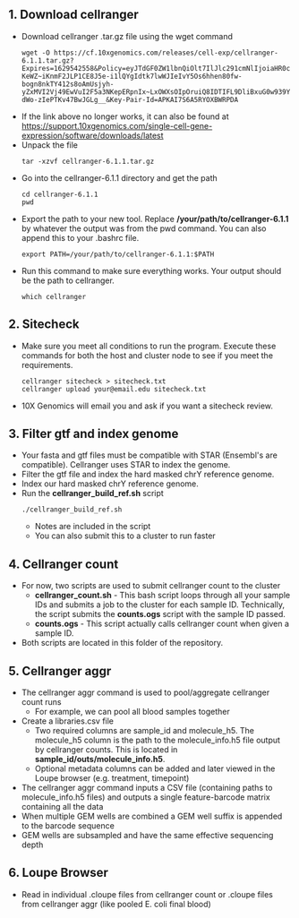 ## 1. Download cellranger
- Download cellranger .tar.gz file using the wget command
  ```
  wget -O https://cf.10xgenomics.com/releases/cell-exp/cellranger-6.1.1.tar.gz?Expires=1629542558&Policy=eyJTdGF0ZW1lbnQiOlt7IlJlc291cmNlIjoiaHR0cHM6Ly9jZi4xMHhnZW5vbWljcy5jb20vcmVsZWFzZXMvY2VsbC1leHAvY2VsbHJhbmdlci02LjEuMS50YXIuZ3oiLCJDb25kaXRpb24iOnsiRGF0ZUxlc3NUaGFuIjp7IkFXUzpFcG9jaFRpbWUiOjE2Mjk1NDI1NTh9fX1dfQ__&Signature=Rq4xVqqTsiYx1pEpMMEeIwgTtzXhvzjU24CuARnXj~OxKBnVpjMb0E~Qcry-KeWZ~iKnmF2JLP1CE8J5e-i1lQYgIdtk7lwWJIeIvY5Os6hhen80fw-bogn8nkTY412s8oAmUsjyh-yZxMVI2Vj49EwVuI2F5a3NKepERpnIx~LxOWXsOIpOruiQ8IDTIFL9DliBxuG0w939Yi0ijk4gZrhNDPXpeDiUDHmwR~RcPWXFRlRT7fENK4janThNdnJXcHRNcE06QnzDvufXtFBxpkltgq3hZ7zuGjML2v1oonWr434YGyAlwpJaHtOZq8k7sb-dWo-zIePTKv47BwJGLg__&Key-Pair-Id=APKAI7S6A5RYOXBWRPDA
  ```
- If the link above no longer works, it can also be found at https://support.10xgenomics.com/single-cell-gene-expression/software/downloads/latest
- Unpack the file
  ```
  tar -xzvf cellranger-6.1.1.tar.gz
  ```
- Go into the cellranger-6.1.1 directory and get the path
  ```
  cd cellranger-6.1.1
  pwd
  ```
- Export the path to your new tool.  Replace **/your/path/to/cellranger-6.1.1** by whatever the output was from the pwd command.  You can also append this to your .bashrc file.
  ```
  export PATH=/your/path/to/cellranger-6.1.1:$PATH
  ```
- Run this command to make sure everything works. Your output should be the path to cellranger.
  ```
  which cellranger
  ```
## 2. Sitecheck
- Make sure you meet all conditions to run the program. Execute these commands for both the host and cluster node to see if you meet the requirements.
  ```
  cellranger sitecheck > sitecheck.txt
  cellranger upload your@email.edu sitecheck.txt
  ```
- 10X Genomics will email you and ask if you want a sitecheck review.
## 3. Filter gtf and index genome
- Your fasta and gtf files must be compatible with STAR (Ensembl's are compatible). Cellranger uses STAR to index the genome.
- Filter the gtf file and index the hard masked chrY reference genome.
- Index our hard masked chrY reference genome.
- Run the **cellranger_build_ref.sh** script
  ```
  ./cellranger_build_ref.sh
  ```
  - Notes are included in the script
  - You can also submit this to a cluster to run faster
## 4. Cellranger count
- For now, two scripts are used to submit cellranger count to the cluster
  - **cellranger_count.sh** - This bash script loops through all your sample IDs and submits a job to the cluster for each sample ID.  Technically, the script submits the **counts.ogs** script with the sample ID passed.
  - **counts.ogs** - This script actually calls cellranger count when given a sample ID.
- Both scripts are located in this folder of the repository. 
## 5. Cellranger aggr
- The cellranger aggr command is used to pool/aggregate cellranger count runs
  - For example, we can pool all blood samples together
- Create a libraries.csv file
  - Two required columns are sample_id and molecule_h5.  The molecule_h5 column is the path to the molecule_info.h5 file output by cellranger counts.  This is located in **sample_id/outs/molecule_info.h5**.
  - Optional metadata columns can be added and later viewed in the Loupe browser (e.g. treatment, timepoint)
- The cellranger aggr command inputs a CSV file (containing paths to molecule_info.h5 files) and outputs a single feature-barcode matrix containing all the data
- When multiple GEM wells are combined a GEM well suffix is appended to the barcode sequence
- GEM wells are subsampled and have the same effective sequencing depth
## 6. Loupe Browser
- Read in individual .cloupe files from cellranger count or .cloupe files from cellranger aggr (like pooled E. coli final blood)


